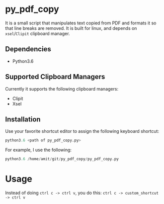 # py_pdf_copy

It is a small script that manipulates text copied from PDF and formats it so that line breaks are removed.
It is built for linux, and depends on `xsel`/`Clipit` clipboard manager.

## Dependencies
- Python3.6

## Supported Clipboard Managers
Currently it supports the following clipboard managers:
- Clipit
- Xsel

## Installation
Use your favorite shortcut editor to assign the following keyboard shortcut:
```python
python3.6 <path of py_pdf_copy.py>

```
For example, I use the following:

```python
python3.6 /home/amit/git/py_pdf_copy/py_pdf_copy.py
```

# Usage
Instead of doing `ctrl c -> ctrl v`, you do this: `ctrl c -> custom_shortcut -> ctrl v`